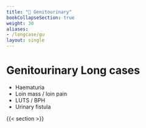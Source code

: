 ```yaml
---
title: "🍑 Genitourinary"
bookCollapseSection: true
weight: 30
aliases:
- /longcase/gu
layout: single
---
```


# Genitourinary Long cases
- Haematuria
- Loin mass / loin pain
- LUTS / BPH
- Urinary fistula

{{< section >}}